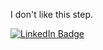 I don't like this step.
<div id="badges">
   <a href="https://www.linkedin.com/in/falaknrizvi/">
     <img src="https://img.shields.io/badge/LinkedIn-blue?style=for-the-badge&logo=Color=white" alt="LinkedIn Badge"/>
</div>
